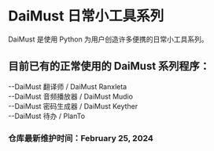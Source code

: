 # DaiMust 日常小工具系列
DaiMust 是使用 Python 为用户创造许多便携的日常小工具系列。

## 目前已有的正常使用的 DaiMust 系列程序：
--DaiMust 翻译师 / DaiMust Ranxleta  
--DaiMust 音频播放器 / DaiMust Mudio  
--DaiMust 密码生成器 / DaiMust Keyther  
--DaiMust 待办 / PlanTo  

### 仓库最新维护时间：February 25, 2024
